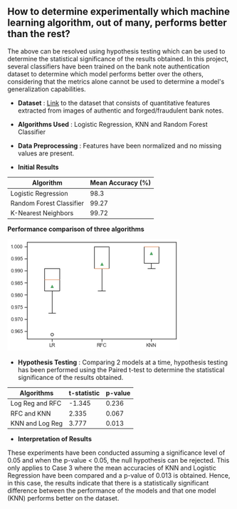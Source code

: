 ## How to determine experimentally which machine learning algorithm, out of many, performs better than the rest?

The above can be resolved using hypothesis testing which can be used to determine the statistical significance of the results obtained. In this project, several classifiers have been trained on the bank note authentication dataset to determine which model performs better over the others, considering that the metrics alone cannot be used to determine a model's generalization capabilities. 

- **Dataset** : [Link](https://archive.ics.uci.edu/ml/datasets/banknote+authentication) to the dataset that consists of quantitative features extracted from images of authentic and forged/fraudulent bank notes. 

- **Algorithms Used** : Logistic Regression, KNN and Random Forest Classifier

- **Data Preprocessing** : Features have been normalized and no missing values are present.

- **Initial Results**

**Algorithm** | **Mean Accuracy (%)** |
------------ | ------------- |
Logistic Regression | 98.3
Random Forest Classifier| 99.27
K-Nearest Neighbors | 99.72

**Performance comparison of three algorithms** 


![Alt Text](Accmean.png)

- **Hypothesis Testing** : Comparing 2 models at a time, hypothesis testing has been performed using the Paired t-test to determine the statistical significance of the results obtained. 


**Algorithms** | **t-statistic** | **p-value** |
------------ | ------------- | ----------------
Log Reg and RFC | -1.345 | 0.236
RFC and KNN | 2.335 | 0.067
KNN and Log Reg | 3.777 | 0.013 | 

- **Interpretation of Results**

These experiments have been conducted assuming a significance level of 0.05 and when the p-value < 0.05, the null hypothesis can be rejected.
This only applies to Case 3 where the mean accuracies of KNN and Logistic Regression have been compared and a p-value of 0.013 is obtained. Hence, in this case, the results indicate that there is a statistically significant difference between the performance of the models and that one model (KNN) performs better on the dataset.
